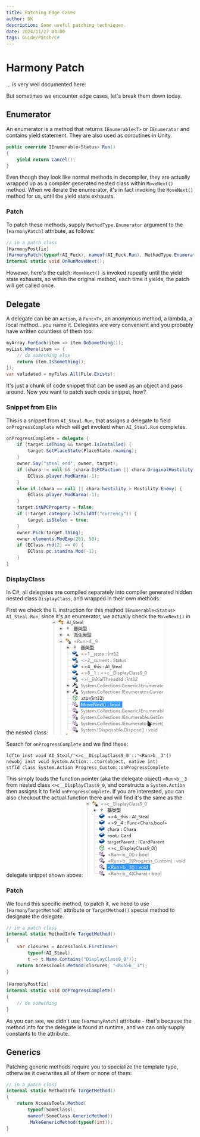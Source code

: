 ```yaml
---
title: Patching Edge Cases
author: DK
description: Some useful patching techniques.
date: 2024/11/27 04:00
tags: Guide/Patch/C#
---
```


# Harmony Patch

... is very well documented here:

<LinkCard t="Harmony Patching" u="https://harmony.pardeike.net/articles/patching.html"/>

But sometimes we encounter edge cases, let's break them down today.

## Enumerator

An enumerator is a method that returns `IEnumerable<T>` or `IEnumerator` and contains yield statement. They are also used as coroutines in Unity.
```cs
public override IEnumerable<Status> Run()
{
    yield return Cancel();
}
```

Even though they look like normal methods in decompiler, they are actually wrapped up as a compiler generated nested class within `MoveNext()` method. When we iterate the enumerator, it's in fact invoking the `MoveNext()` method for us, until the yield state exhausts. 

### Patch

To patch these methods, supply `MethodType.Enumerator` argument to the `[HarmonyPatch]` attribute, as follows:
```cs
// in a patch class
[HarmonyPostfix]
[HarmonyPatch(typeof(AI_Fuck), nameof(AI_Fuck.Run), MethodType.Enumerator)]
internal static void OnRunMoveNext();
```

However, here's the catch: `MoveNext()` is invoked repeatly until the yield state exhausts, so within the original method, each time it yields, the patch will get called once. 

## Delegate

A delegate can be an `Action`, a `Func<T>`, an anonymous method, a lambda, a local method...you name it. Delegates are very convenient and you probably have written countless of them too:
```cs
myArray.ForEach(item => item.DoSomething());
myList.Where(item => {
    // do something else
    return item.IsSomething();
});
var validated = myFiles.All(File.Exists);
```

It's just a chunk of code snippet that can be used as an object and pass around. Now you want to patch such code snippet, how?

### Snippet from Elin 

This is a snippet from `AI_Steal.Run`, that assigns a delegate to field `onProgressComplete` which will get invoked when `AI_Steal.Run` completes.
```cs
onProgressComplete = delegate {
    if (target.isThing && target.IsInstalled) {
        target.SetPlaceState(PlaceState.roaming);
    }
    owner.Say("steal_end", owner, target);
    if (chara != null && (chara.IsPCFaction || chara.OriginalHostility >= Hostility.Friend)) {
        EClass.player.ModKarma(-1);
    }
    else if (chara == null || chara.hostility > Hostility.Enemy) {
        EClass.player.ModKarma(-1);
    }
    target.isNPCProperty = false;
    if (!target.category.IsChildOf("currency")) {
        target.isStolen = true;
    }
    owner.Pick(target.Thing);
    owner.elements.ModExp(281, 50);
    if (EClass.rnd(2) == 0) {
        EClass.pc.stamina.Mod(-1);
    }
}
```

### DisplayClass

In C#, all delegates are compiled separately into compiler generated hidden nested class `DisplayClass`, and wrapped in their own methods.

First we check the IL instruction for this method `IEnumerable<Status> AI_Steal.Run`, since it's an enumerator, we actually check the `MoveNext()` in the nested class:
![movenext](./assets/move_next.png)

Search for `onProgressComplete` and we find these:
```cs:no-line-numbers
ldftn inst void AI_Steal/'<>c__DisplayClass9_0'::'<Run>b__3'()
newobj inst void System.Action::.ctor(object, native int)
stfld class System.Action Progress_Custom::onProgressComplete
```

This simply loads the function pointer (aka the delegate object) `<Run>b__3` from nested class `<>c__DisplayClass9_0`, and constructs a `System.Action` then assigns it to field `onProgressComplete`. If you are interested, you can also checkout the actual function there and will find it's the same as the delegate snippet shown above:
![nested](./assets/nested_dele.png)

### Patch

We found this specific method, to patch it, we need to use `[HarmonyTargetMethod]` attribute or `TargetMethod()` special method to designate the delegate.
```cs
// in a patch class
internal static MethodInfo TargetMethod()
{
    var closures = AccessTools.FirstInner(
        typeof(AI_Steal), 
        t => t.Name.Contains("DisplayClass9_0"));
    return AccessTools.Method(closures, "<Run>b__3");
}

[HarmonyPostfix]
internal static void OnProgressComplete()
{
    // do something
}
```

As you can see, we didn't use `[HarmonyPatch]` attribute - that's because the method info for the delegate is found at runtime, and we can only supply constants to the attribute.

## Generics

Patching generic methods require you to specialize the template type, otherwise it overwrites all of them or none of them:
```cs
// in a patch class
internal static MethodInfo TargetMethod()
{
    return AccessTools.Method(
        typeof(SomeClass), 
        nameof(SomeClass.GenericMethod))
        .MakeGenericMethod(typeof(int));
}
```